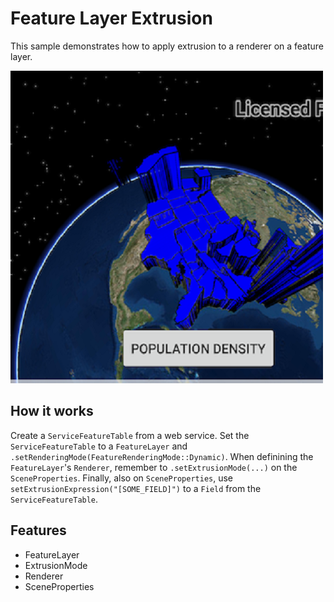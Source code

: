 # Feature Layer Extrusion

This sample demonstrates how to apply extrusion to a renderer on a feature layer.

![](screenshot.png)


## How it works
Create a `ServiceFeatureTable` from a web service.
Set the `ServiceFeatureTable` to a `FeatureLayer` and `.setRenderingMode(FeatureRenderingMode::Dynamic)`.
When definining the `FeatureLayer`'s `Renderer`, remember to `.setExtrusionMode(...)` on the `SceneProperties`.
Finally, also on `SceneProperties`, use `setExtrusionExpression("[SOME_FIELD]")` to a `Field` from the `ServiceFeatureTable`.


## Features
* FeatureLayer
* ExtrusionMode
* Renderer
* SceneProperties

